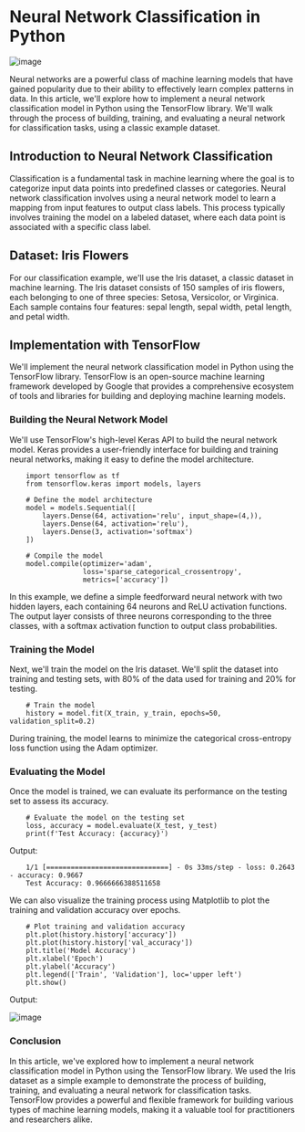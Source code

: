 # Neural Network Classification in Python

![image](https://github.com/bintangrizqikhairullah/Neural-Network-Classification/assets/101108509/eb208ffa-e3f4-48be-84c4-f64da3be4b76)

Neural networks are a powerful class of machine learning models that have gained popularity due to their ability to effectively learn complex patterns in data. In this article, we'll explore how to implement a neural network classification model in Python using the TensorFlow library. We'll walk through the process of building, training, and evaluating a neural network for classification tasks, using a classic example dataset.

## Introduction to Neural Network Classification

Classification is a fundamental task in machine learning where the goal is to categorize input data points into predefined classes or categories. Neural network classification involves using a neural network model to learn a mapping from input features to output class labels. This process typically involves training the model on a labeled dataset, where each data point is associated with a specific class label.

## Dataset: Iris Flowers

For our classification example, we'll use the Iris dataset, a classic dataset in machine learning. The Iris dataset consists of 150 samples of iris flowers, each belonging to one of three species: Setosa, Versicolor, or Virginica. Each sample contains four features: sepal length, sepal width, petal length, and petal width.

## Implementation with TensorFlow

We'll implement the neural network classification model in Python using the TensorFlow library. TensorFlow is an open-source machine learning framework developed by Google that provides a comprehensive ecosystem of tools and libraries for building and deploying machine learning models.

### Building the Neural Network Model

We'll use TensorFlow's high-level Keras API to build the neural network model. Keras provides a user-friendly interface for building and training neural networks, making it easy to define the model architecture.

        import tensorflow as tf
        from tensorflow.keras import models, layers
        
        # Define the model architecture
        model = models.Sequential([
            layers.Dense(64, activation='relu', input_shape=(4,)),
            layers.Dense(64, activation='relu'),
            layers.Dense(3, activation='softmax')
        ])
        
        # Compile the model
        model.compile(optimizer='adam',
                      loss='sparse_categorical_crossentropy',
                      metrics=['accuracy'])

In this example, we define a simple feedforward neural network with two hidden layers, each containing 64 neurons and ReLU activation functions. The output layer consists of three neurons corresponding to the three classes, with a softmax activation function to output class probabilities.

### Training the Model

Next, we'll train the model on the Iris dataset. We'll split the dataset into training and testing sets, with 80% of the data used for training and 20% for testing.

        # Train the model
        history = model.fit(X_train, y_train, epochs=50, validation_split=0.2)

During training, the model learns to minimize the categorical cross-entropy loss function using the Adam optimizer.

### Evaluating the Model

Once the model is trained, we can evaluate its performance on the testing set to assess its accuracy.

        # Evaluate the model on the testing set
        loss, accuracy = model.evaluate(X_test, y_test)
        print(f'Test Accuracy: {accuracy}')
        
Output:

        1/1 [==============================] - 0s 33ms/step - loss: 0.2643 - accuracy: 0.9667
        Test Accuracy: 0.9666666388511658

We can also visualize the training process using Matplotlib to plot the training and validation accuracy over epochs.

        # Plot training and validation accuracy
        plt.plot(history.history['accuracy'])
        plt.plot(history.history['val_accuracy'])
        plt.title('Model Accuracy')
        plt.xlabel('Epoch')
        plt.ylabel('Accuracy')
        plt.legend(['Train', 'Validation'], loc='upper left')
        plt.show()
        
Output:

![image](https://github.com/bintangrizqikhairullah/Neural-Network-Regression/assets/101108509/70c32bc3-e9b4-41d2-902d-c07ae1ac6f56)

### Conclusion
In this article, we've explored how to implement a neural network classification model in Python using the TensorFlow library. We used the Iris dataset as a simple example to demonstrate the process of building, training, and evaluating a neural network for classification tasks. TensorFlow provides a powerful and flexible framework for building various types of machine learning models, making it a valuable tool for practitioners and researchers alike.
